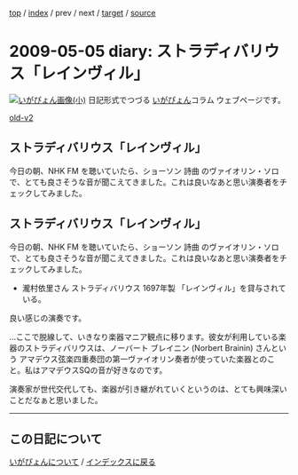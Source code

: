 [top](https://igapyon.github.io/diary/) 
 / [index](https://igapyon.github.io/diary/2009/index.html) 
 / prev 
 / next 
 / [target](https://igapyon.github.io/diary/2009/ig090505.html) 
 / [source](https://github.com/igapyon/diary/blob/gh-pages/2009/ig090505.html.src.md) 

2009-05-05 diary: ストラディバリウス「レインヴィル」
=====================================================================================================
[![いがぴょん画像(小)](https://igapyon.github.io/diary/images/iga200306s.jpg "いがぴょん")](https://igapyon.github.io/diary/memo/memoigapyon.html) 日記形式でつづる [いがぴょん](https://igapyon.github.io/diary/memo/memoigapyon.html)コラム ウェブページです。

[old-v2](ig090505-orig.html)

## ストラディバリウス「レインヴィル」

今日の朝、NHK FM を聴いていたら、ショーソン 詩曲 のヴァイオリン・ソロで、とても良さそうな音が聞こえてきました。これは良いなあと思い演奏者をチェックしてみました。


## ストラディバリウス「レインヴィル」

今日の朝、NHK FM を聴いていたら、ショーソン 詩曲 のヴァイオリン・ソロで、とても良さそうな音が聞こえてきました。これは良いなあと思い演奏者をチェックしてみました。

* 瀧村依里さん
  ストラディバリウス 1697年製 「レインヴィル」を貸与されている。

良い感じの演奏です。

…ここで脱線して、いきなり楽器マニア観点に移ります。彼女が利用している楽器のストラディバリウスは、ノーバート ブレイニン (Norbert Brainin) さんという アマデウス弦楽四重奏団の第一ヴァイオリン奏者が使っていた楽器とのこと。私はアマデウスSQの音が好きなのです。

演奏家が世代交代しても、楽器が引き継がれていくというのは、とても興味深いことだなぁと思いました。


----------------------------------------------------------------------------------------------------

## この日記について
[いがぴょんについて](https://igapyon.github.io/diary/memo/memoigapyon.html) / [インデックスに戻る](https://igapyon.github.io/diary/idxall.html)
